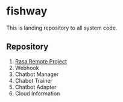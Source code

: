 # fishway
This is landing repository to all system code.

## Repository
1. [Rasa Remote Project](https://github.com/starryway03/fishway-rasa)
2. Webhook
3. Chatbot Manager
4. Chabot Trainer
5. Chatbot Adapter
6. Cloud Information
